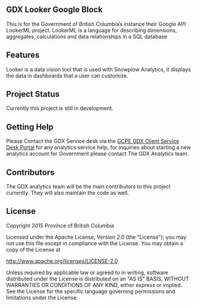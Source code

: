 ## GDX Looker Google Block
This is for the Government of British Columbia’s instance their Google API LookerML project. LookerML is a language for describing dimensions, aggregates, calculations and data relationships in a SQL database

## Features

Looker is a data vision tool that is used with Snowplow Analytics, it displays the data in dashboards that a user can customize.

## Project Status

Currently this project is still in development.

## Getting Help

Please Contact the GDX Service desk via the [GCPE GDX Client Service Desk Portal](https://apps.gcpe.gov.bc.ca/jira/servicedesk/customer/portal/9) for any analytics service help, for inquiries about starting a new analytics account for Government please contact The GDX Analytics team.

## Contributors

The GDX analytics team will be the main contributors to this project currently. They will also maintain the code as well.

## License

Copyright 2015 Province of British Columbia

Licensed under the Apache License, Version 2.0 (the "License");
you may not use this file except in compliance with the License.
You may obtain a copy of the License at

   http://www.apache.org/licenses/LICENSE-2.0

Unless required by applicable law or agreed to in writing, software
distributed under the License is distributed on an "AS IS" BASIS,
WITHOUT WARRANTIES OR CONDITIONS OF ANY KIND, either express or implied.
See the License for the specific language governing permissions and limitations under the License.
